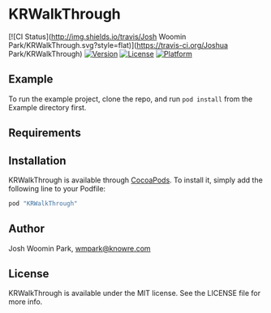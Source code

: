 # KRWalkThrough

[![CI Status](http://img.shields.io/travis/Josh Woomin Park/KRWalkThrough.svg?style=flat)](https://travis-ci.org/Joshua Park/KRWalkThrough)
[![Version](https://img.shields.io/cocoapods/v/KRWalkThrough.svg?style=flat)](http://cocoapods.org/pods/KRWalkThrough)
[![License](https://img.shields.io/cocoapods/l/KRWalkThrough.svg?style=flat)](http://cocoapods.org/pods/KRWalkThrough)
[![Platform](https://img.shields.io/cocoapods/p/KRWalkThrough.svg?style=flat)](http://cocoapods.org/pods/KRWalkThrough)

## Example

To run the example project, clone the repo, and run `pod install` from the Example directory first.

## Requirements

## Installation

KRWalkThrough is available through [CocoaPods](http://cocoapods.org). To install
it, simply add the following line to your Podfile:

```ruby
pod "KRWalkThrough"
```

## Author

Josh Woomin Park, wmpark@knowre.com

## License

KRWalkThrough is available under the MIT license. See the LICENSE file for more info.
